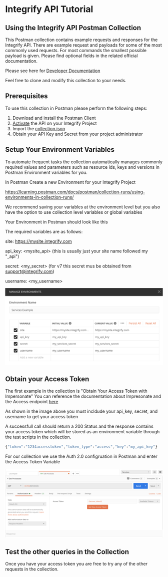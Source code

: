 # Integrify API Tutorial

## Using the Integrify API Postman Collection

This Postman collection contains example requests and responses for the Integrify API. There are example request and payloads for some of the most commonly used requests. 
For most commands the smallest possible payload is given. Please find optional fields in the related official documentation. 

Please see here for [Developer Documentation](http://developer.integrify.com/)

Feel free to clone and modify this collection to your needs.

## Prerequisites
To use this collection in Postman please perform the following steps:

1. Download and install the Postman Client
2. [Activate](https://developer.integrify.com/rest/activation) the API on your Integrify Project 
3. Import the [collection.json](https://github.com/ebonertz/integrifyapitutorials/blob/master/tutorial/uploadfile.postman_collection.json)
4. Obtain your API Key and Secret from your project administrator 


## Setup Your Environment Variables

To automate frequent tasks the collection automatically manages commonly required values and parameters such
as resource ids, keys and versions in Postman Environment variables for you.

In Postman Create a new Environment for your Integrify Project

https://learning.postman.com/docs/postman/collection-runs/using-environments-in-collection-runs/

We recommend saving your variables at the environment level but you also have the option to use collection level variables or global variables

Your Environment in Postman should look like this

The required variables are as follows:

site: <https://mysite.integrify.com>

api_key: <mysite_api> (this is usually just your site name followed my "_api")

secret: <my_secret> (for v7 this secret mus be obtained from support@integrify.com)

username: <my_username>

![Environment Variables](images/evss.png)

## Obtain your Access Token
The first example in the collection is "Obtain Your Access Token with Impersonate"
You can reference the documentation about Impresonate and the Access endpoint 
[here](https://developer.integrify.com/rest/Access)

As shown in the image above you must incldude your api_key, secret, and username to get your access token

A successfull call should return a 200 Status and the response contains your access token which will be stored as an environment variable through the test scripts in the collection. 

```javascript
{"token":"1234accesstoken","token_type":"access","key":"my_api_key"}
```

For our collection we use the Auth 2.0 configruation in Postman and enter the Access Token Variable 

![Auth Example](images/authpm.png)

## Test the other queries in the Collection
Once you have your access token you are free to try any of the other requests in the collection.








